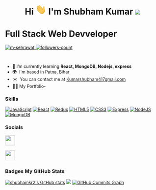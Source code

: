 <h1 align="center">
    Hi
    <img src="https://raw.githubusercontent.com/ABSphreak/ABSphreak/master/gifs/Hi.gif" width="35">
    I'm Shubham Kumar
    <img src="https://camo.githubusercontent.com/d3359cb00ab0b5ed8f2e1fe3fceb4fbaf3b614340f8c0db99c17b9f50b351770/68747470733a2f2f656d6f6a69732e736c61636b6d6f6a69732e636f6d2f656d6f6a69732f696d616765732f313533313834393433302f343234362f626c6f622d73756e676c61737365732e6769663f31353331383439343330" width="35">
</h1>

# Full Stack Web Devveloper

<!----------------------------------- Profile View Section ------------------------------------>

<p align="left">
    <a href="https://github.com/m-sehrawat">
        <img src="https://komarev.com/ghpvc/?username=shubhamkr2&label=Profile%20views&color=0e75b6&style=flat" alt="m-sehrawat" />
    </a>
    <a href="https://github.com/m-sehrawat?tab=followers">
        <img src="https://img.shields.io/github/followers/shubhamkr2?label=Followers&style=social" alt="followers-count">
    </a>
</p>
<br>

- 🌱 I’m currently learning **React, MongoDB, Nodejs, express**
- 🌍  I'm based in Patna,
  Bihar
- ✉️  You can contact me at
  [Kumarshubham417gmail.com](mailto:Kumarshubham417gmail.com)
- 👨‍💻 My Portfolio-

### Skills

<p align="left">
  <a
    href="https://developer.mozilla.org/en-US/docs/Web/JavaScript"
    target="_blank"
    rel="noreferrer"
    ><img
      src="https://raw.githubusercontent.com/danielcranney/readme-generator/main/public/icons/skills/javascript-colored.svg"
      width="36"
      height="36"
      alt="JavaScript"
  /></a>
  <a href="https://reactjs.org/" target="_blank" rel="noreferrer"
    ><img
      src="https://raw.githubusercontent.com/danielcranney/readme-generator/main/public/icons/skills/react-colored.svg"
      width="36"
      height="36"
      alt="React"
  /></a>
  <a href="https://redux.js.org/" target="_blank" rel="noreferrer"
    ><img
      src="https://raw.githubusercontent.com/danielcranney/readme-generator/main/public/icons/skills/redux-colored.svg"
      width="36"
      height="36"
      alt="Redux"
  /></a>
  <a href="https://nextjs.org/docs" target="_blank" rel="noreferrer">
    <img
      src="https://raw.githubusercontent.com/danielcranney/readme-generator/main/public/icons/skills/html5-colored.svg"
      width="36"
      height="36"
      alt="HTML5"
  /></a>
  <a href="https://www.w3.org/TR/CSS/#css" target="_blank" rel="noreferrer"
    ><img
      src="https://raw.githubusercontent.com/danielcranney/readme-generator/main/public/icons/skills/css3-colored.svg"
      width="36"
      height="36"
      alt="CSS3"
  /></a>
  <a href="https://expressjs.com/" target="_blank" rel="noreferrer"
    ><img
      src="https://raw.githubusercontent.com/danielcranney/readme-generator/main/public/icons/skills/express-colored.svg"
      width="36"
      height="36"
      alt="Express"
  /></a>
  <a href="https://nodejs.org/en/" target="_blank" rel="noreferrer"
    ><img
      src="https://raw.githubusercontent.com/danielcranney/readme-generator/main/public/icons/skills/nodejs-colored.svg"
      width="36"
      height="36"
      alt="NodeJS"
  /></a>
  <a href="https://www.mongodb.com/" target="_blank" rel="noreferrer"
    ><img
      src="https://raw.githubusercontent.com/danielcranney/readme-generator/main/public/icons/skills/mongodb-colored.svg"
      width="36"
      height="36"
      alt="MongoDB"
  /></a>
</p>

### Socials

<p align="left">
  <a href="https://www.github.com/shubhamkr2" target="_blank" rel="noreferrer"
    ><img
      src="https://raw.githubusercontent.com/danielcranney/readme-generator/main/public/icons/socials/github.svg"
      width="32"
      height="32"
  /></a>

<a
    href="https://www.linkedin.com/in/shubhamkr2"
    target="_blank"
    rel="noreferrer"
    ><img
      src="https://raw.githubusercontent.com/danielcranney/readme-generator/main/public/icons/socials/linkedin.svg"
      width="32"
      height="32"
  /></a>

</p>

### Badges<b> My GitHub Stats</b>

<a href="http://www.github.com/shubhamkr2">
<img
    src="https://github-readme-stats.vercel.app/api?username=shubhamkr2&show_icons=true&hide=&count_private=true&title_color=10b981&text_color=000000&icon_color=ef4444&bg_color=ffffff&hide_border=true&show_icons=true"
    alt="shubhamkr2's GitHub stats" /></a>
    <a href="http://www.github.com/shubhamkr2">
    <img
    src="https://github-readme-streak-stats.herokuapp.com/?user=shubhamkr2&stroke=000000&background=ffffff&ring=10b981&fire=10b981&currStreakNum=000000&currStreakLabel=10b981&sideNums=000000&sideLabels=000000&dates=000000&hide_border=true"
/></a>
<a href="http://www.github.com/shubhamkr2"
  ><img
    src="https://activity-graph.herokuapp.com/graph?username=shubhamkr2&bg_color=ffffff&color=000000&line=ef4444&point=000000&area_color=ffffff&area=true&hide_border=true&custom_title=GitHub%20Commits%20Graph"
    alt="GitHub Commits Graph" />
    </a>
<!-- <a href="https://github.com/shubhamkr2" align="left">
  <img
    src="https://github-readme-stats.vercel.app/api/top-langs/?username=shubhamkr2&langs_count=10&title_color=10b981&text_color=000000&icon_color=ef4444&bg_color=ffffff&hide_border=true&locale=en&custom_title=Top%20%Languages"
    alt="Top Languages"/>
    </a> -->
